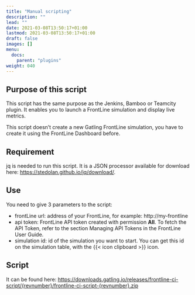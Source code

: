 ```yaml
---
title: "Manual scripting"
description: ""
lead: ""
date: 2021-03-08T13:50:17+01:00
lastmod: 2021-03-08T13:50:17+01:00
draft: false
images: []
menu:
  docs:
    parent: "plugins"
weight: 040
---
```


## Purpose of this script

This script has the same purpose as the Jenkins, Bamboo or Teamcity plugin. It enables you to launch a FrontLine simulation and display live metrics.

This script doesn’t create a new Gatling FrontLine simulation, you have to create it using the FrontLine Dashboard before.

## Requirement

jq is needed to run this script. It is a JSON processor available for download here: https://stedolan.github.io/jq/download/.

## Use

You need to give 3 parameters to the script:

- frontLine url: address of your FrontLine, for example: http://my-frontline
- api token: FrontLine API token created with permission **All**. To fetch the API Token, refer to the section Managing API Tokens in the FrontLine User Guide.
- simulation id: id of the simulation you want to start. You can get this id on the simulation table, with the {{< icon clipboard >}} icon.

## Script

It can be found here: https://downloads.gatling.io/releases/frontline-ci-script/{revnumber}/frontline-ci-script-{revnumber}.zip
